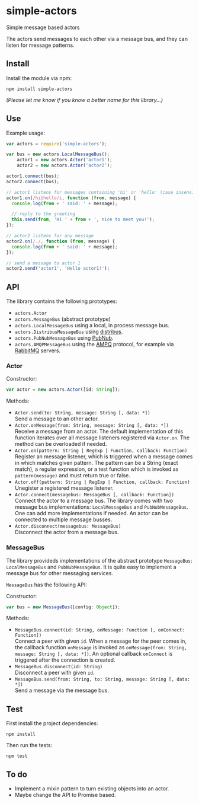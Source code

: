 # simple-actors

Simple message based actors

The actors send messages to each other via a message bus, and they can listen
for message patterns.


## Install

Install the module via npm:

    npm install simple-actors

*(Please let me know if you know a better name for this library...)*


## Use

Example usage:

```js
var actors = require('simple-actors');

var bus = new actors.LocalMessageBus();
    actor1 = new actors.Actor('actor1');
    actor2 = new actors.Actor('actor2');

actor1.connect(bus);
actor2.connect(bus);

// actor1 listens for messages containing 'hi' or 'hello' (case insensitive)
actor1.on(/hi|hello/i, function (from, message) {
  console.log(from + ' said: ' + message);

  // reply to the greeting
  this.send(from, 'Hi ' + from + ', nice to meet you!');
});

// actor2 listens for any message
actor2.on(/./, function (from, message) {
  console.log(from + ' said: ' + message);
});

// send a message to actor 1
actor2.send('actor1', 'Hello actor1!');
```


## API

The library contains the following prototypes:

- `actors.Actor`
- `actors.MessageBus` (abstract prototype)
- `actors.LocalMessageBus` using a local, in process message bus.
- `actors.DistribusMessageBus` using [distribus](https://github.com/enmasseio/distribus).
- `actors.PubNubMessageBus` using [PubNub](http://www.pubnub.com/).
- `actors.AMQPMessageBus` using the [AMPQ](http://www.amqp.org/) protocol,
  for example via [RabbitMQ](https://www.rabbitmq.com/) servers.


### Actor

Constructor:

```js
var actor = new actors.Actor([id: String]);
```

Methods:

- `Actor.send(to: String, message: String [, data: *])`  
  Send a message to an other actor.
- `Actor.onMessage(from: String, message: String [, data: *])`  
  Receive a message from an actor. The default implementation of this function
  iterates over all message listeners registered via `Actor.on`. The method can
  be overloaded if needed.
- `Actor.on(pattern: String | RegExp | Function, callback: Function)`  
  Register an message listener, which is triggered when a message comes in which
  matches given pattern. The pattern can be a String (exact match), a
  regular expression, or a test function which is invoked as `pattern(message)`
  and must return true or false.
- `Actor.off(pattern: String | RegExp | Function, callback: Function)`  
  Unegister a registered message listener.
- `Actor.connect(messagebus: MessageBus [, callback: Function])`  
  Connect the actor to a message bus. The library comes with two message bus
  implementations: `LocalMessageBus` and `PubNubMessageBus`. One can add more
  implementations if needed. An actor can be connected to multiple message
  busses.
- `Actor.disconnect(messagebus: MessageBus)`  
  Disconnect the actor from a message bus.


### MessageBus

The library provideds implementations of the abstract prototype `MessageBus`:
`LocalMessageBus` and `PubNubMessageBus`. It is quite easy to implement a
message bus for other messaging services.

`MessageBus` has the following API:

Constructor:

```js
var bus = new MessageBus([config: Object]);
```

Methods:

- `MessageBus.connect(id: String, onMessage: Function [, onConnect: Function])`  
  Connect a peer with given `id`. When a message for the peer comes in,
  the callback function `onMessage` is invoked as `onMessage(from: String,
  message: String [, data: *])`. An optional callback `onConnect` is triggered
  after the connection is created.
- `MessageBus.disconnect(id: String)`  
  Disconnect a peer with given `id`.
- `MessageBus.send(from: String, to: String, message: String [, data: *])`  
  Send a message via the message bus.



## Test

First install the project dependencies:

    npm install

Then run the tests:

    npm test


## To do

- Implement a mixin pattern to turn existing objects into an actor.
- Maybe change the API to Promise based.
